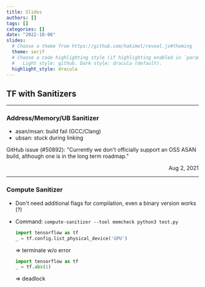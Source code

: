 ```yaml
---
title: Slides
authors: []
tags: []
categories: []
date: "2022-10-06"
slides:
  # Choose a theme from https://github.com/hakimel/reveal.js#theming
  theme: serif  
  # Choose a code highlighting style (if highlighting enabled in `params.toml`)
  #   Light style: github. Dark style: dracula (default).
  highlight_style: dracula
---
```


## TF with Sanitizers

---

### Address/Memory/UB Sanitizer

* asan/msan: build fail (GCC/Clang) 
* ubsan: stuck during linking

<p align=left>GitHub issue (#50892): "Currently we don't officially support an OSS ASAN build, although one is in the long term roadmap."</p>
<p align=right>Aug 2, 2021</p>

---

### Compute Sanitizer

* Don't need additional flags for compilation, even a binary version works (?)
* Command: `compute-sanitizer --tool memcheck python3 test.py`
  ```python
  import tensorflow as tf
  _ = tf.config.list_physical_device('GPU')
  ```
  => terminate w/o error
  
  ```python
  import tensorflow as tf
  _ = tf.abs(1)
  ```
  => deadlock